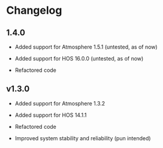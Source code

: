 # Changelog

## 1.4.0

- Added support for Atmosphere 1.5.1 (untested, as of now)

- Added support for HOS 16.0.0 (untested, as of now)

- Refactored code

## v1.3.0

- Added support for Atmosphere 1.3.2

- Added support for HOS 14.1.1

- Refactored code

- Improved system stability and reliability (pun intended)
